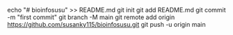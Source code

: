 echo "# bioinfosusu" >> README.md
git init
git add README.md
git commit -m "first commit"
git branch -M main
git remote add origin https://github.com/susanky115/bioinfosusu.git
git push -u origin main
